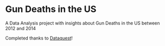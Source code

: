 # Gun Deaths in the US

A Data Analysis project with insights about Gun Deaths in the US between 2012 and 2014

Completed thanks to [Dataquest](https://dataquest.io)!
